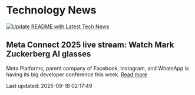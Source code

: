 # Technology News

[![Update README with Latest Tech News](https://github.com/tcdtist/daily-tech-digest/actions/workflows/main.yml/badge.svg)](https://github.com/tcdtist/daily-tech-digest/actions/workflows/main.yml)

## Meta Connect 2025 live stream: Watch Mark Zuckerberg AI glasses
Meta Platforms, parent company of Facebook, Instagram, and WhatsApp is having its big developer conference this week.
[Read more](https://www.fastcompany.com/91405815/meta-connect-2025-live-stream-watch-mark-zuckerberg-keynote-ai-glasses)



Last updated: 2025-09-18 02:17:49